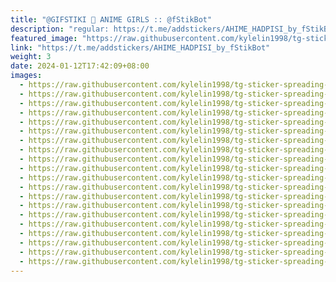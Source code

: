 ```yaml
---
title: "@GIFSTIKI 🍭 ANIME GIRLS :: @fStikBot"
description: "regular: https://t.me/addstickers/AHIME_HADPISI_by_fStikBot"
featured_image: "https://raw.githubusercontent.com/kylelin1998/tg-sticker-spreading-worldwide-images/main/img/9e97f8b1-7e74-4a17-a2c0-180ef4e62084.jpg"
link: "https://t.me/addstickers/AHIME_HADPISI_by_fStikBot"
weight: 3
date: 2024-01-12T17:42:09+08:00
images:
  - https://raw.githubusercontent.com/kylelin1998/tg-sticker-spreading-worldwide-images/main/img/9e97f8b1-7e74-4a17-a2c0-180ef4e62084.jpg
  - https://raw.githubusercontent.com/kylelin1998/tg-sticker-spreading-worldwide-images/main/img/0ea60d37-092b-4d72-942e-873e0389981f.jpg
  - https://raw.githubusercontent.com/kylelin1998/tg-sticker-spreading-worldwide-images/main/img/2a665f9b-3572-40e7-a162-7fcaef0cb22a.jpg
  - https://raw.githubusercontent.com/kylelin1998/tg-sticker-spreading-worldwide-images/main/img/7aeaed87-33af-453f-8f2e-7bd3c4207ecc.jpg
  - https://raw.githubusercontent.com/kylelin1998/tg-sticker-spreading-worldwide-images/main/img/b9330d59-14f3-4597-afd4-5e925edf5531.jpg
  - https://raw.githubusercontent.com/kylelin1998/tg-sticker-spreading-worldwide-images/main/img/3f637e37-e51f-470d-8862-484ea8139e84.jpg
  - https://raw.githubusercontent.com/kylelin1998/tg-sticker-spreading-worldwide-images/main/img/eb524945-6674-4562-9473-993db43a7dc8.jpg
  - https://raw.githubusercontent.com/kylelin1998/tg-sticker-spreading-worldwide-images/main/img/2aea957a-8170-42d5-bf9d-8b9943d4c2e9.jpg
  - https://raw.githubusercontent.com/kylelin1998/tg-sticker-spreading-worldwide-images/main/img/a1d5337a-0ce4-463a-8535-e286db84587d.jpg
  - https://raw.githubusercontent.com/kylelin1998/tg-sticker-spreading-worldwide-images/main/img/947cef74-76a7-4863-b6ef-56808c08a709.jpg
  - https://raw.githubusercontent.com/kylelin1998/tg-sticker-spreading-worldwide-images/main/img/a46f881d-a569-480d-bee0-390a1a5c239f.jpg
  - https://raw.githubusercontent.com/kylelin1998/tg-sticker-spreading-worldwide-images/main/img/252d3649-4bc0-44ca-9385-2120486cd3ee.jpg
  - https://raw.githubusercontent.com/kylelin1998/tg-sticker-spreading-worldwide-images/main/img/5a364c9c-d283-48eb-a736-d22d54d046b4.jpg
  - https://raw.githubusercontent.com/kylelin1998/tg-sticker-spreading-worldwide-images/main/img/8eef90d4-241d-46d8-9cfe-bcc2a4932ae9.jpg
  - https://raw.githubusercontent.com/kylelin1998/tg-sticker-spreading-worldwide-images/main/img/00073d9d-22da-4087-8938-31082c536f01.jpg
  - https://raw.githubusercontent.com/kylelin1998/tg-sticker-spreading-worldwide-images/main/img/dc29d165-ec92-42b8-9475-5be9058be729.jpg
  - https://raw.githubusercontent.com/kylelin1998/tg-sticker-spreading-worldwide-images/main/img/ad330c38-b9ae-4914-a0b0-acd9aaddaf0d.jpg
  - https://raw.githubusercontent.com/kylelin1998/tg-sticker-spreading-worldwide-images/main/img/76b08299-7458-4ead-bb7f-04e2c38f708a.jpg
  - https://raw.githubusercontent.com/kylelin1998/tg-sticker-spreading-worldwide-images/main/img/b2b7d45e-9bd8-468c-b73b-e1e6d5521209.jpg
  - https://raw.githubusercontent.com/kylelin1998/tg-sticker-spreading-worldwide-images/main/img/a5321d24-11f7-4491-8e5a-1b3da6d8c54c.jpg
---
```

